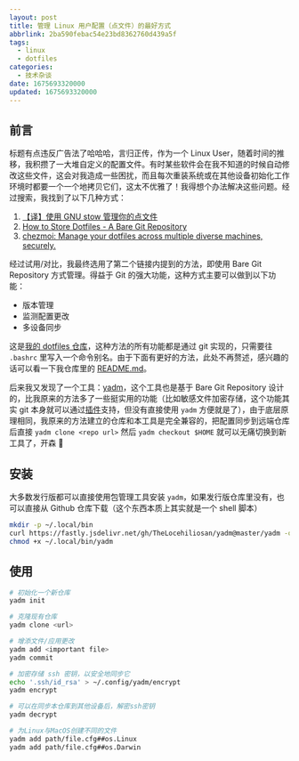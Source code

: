 ```yaml
---
layout: post
title: 管理 Linux 用户配置（点文件）的最好方式
abbrlink: 2ba590febac54e23bd8362760d439a5f
tags:
  - linux
  - dotfiles
categories:
  - 技术杂谈
date: 1675693320000
updated: 1675693320000
---
```

## 前言

标题有点违反广告法了哈哈哈，言归正传，作为一个 Linux User，随着时间的推移，我积攒了一大堆自定义的配置文件。有时某些软件会在我不知道的时候自动修改这些文件，这会对我造成一些困扰，而且每次重装系统或在其他设备初始化工作环境时都要一个一个地拷贝它们，这太不优雅了！我得想个办法解决这些问题。经过搜索，我找到了以下几种方式：

1. [【译】使用 GNU stow 管理你的点文件](https://farseerfc.me/zhs/using-gnu-stow-to-manage-your-dotfiles.html)
2. [How to Store Dotfiles - A Bare Git Repository](https://www.atlassian.com/git/tutorials/dotfiles)
3. [chezmoi: Manage your dotfiles across multiple diverse machines, securely.](https://github.com/twpayne/chezmoi)

经过试用/对比，我最终选用了第二个链接内提到的方法，即使用 Bare Git Repository 方式管理。得益于 Git 的强大功能，这种方式主要可以做到以下功能：

* 版本管理
* 监测配置更改
* 多设备同步

这是[我的 dotfiles 仓库](https://github.com/waleslau/dotfiles)，这种方法的所有功能都是通过 git 实现的，只需要往 `.bashrc` 里写入一个命令别名。由于下面有更好的方法，此处不再赘述，感兴趣的话可以看一下我仓库里的 [README.md](https://github.com/waleslau/dotfiles/blob/main/README.md)。

后来我又发现了一个工具：[yadm](https://github.com/TheLocehiliosan/yadm)，这个工具也是基于 Bare Git Repository 设计的，比我原来的方法多了一些挺实用的功能（比如敏感文件加密存储，这个功能其实 git 本身就可以通过[插件](https://git-secret.io/)支持，但没有直接使用 `yadm` 方便就是了），由于底层原理相同，我原来的方法建立的仓库和本工具是完全兼容的，把配置同步到远端仓库后直接 `yadm clone <repo url>` 然后 `yadm checkout $HOME` 就可以无痛切换到新工具了，开森 🥰

## 安装

大多数发行版都可以直接使用包管理工具安装 `yadm`，如果发行版仓库里没有，也可以直接从 Github 仓库下载（这个东西本质上其实就是一个 shell 脚本）

```bash
mkdir -p ~/.local/bin
curl https://fastly.jsdelivr.net/gh/TheLocehiliosan/yadm@master/yadm -o ~/.local/bin/yadm
chmod +x ~/.local/bin/yadm
```

## 使用

```bash
# 初始化一个新仓库
yadm init

# 克隆现有仓库
yadm clone <url>

# 增添文件/应用更改
yadm add <important file>
yadm commit

# 加密存储 ssh 密钥，以安全地同步它
echo '.ssh/id_rsa' > ~/.config/yadm/encrypt
yadm encrypt

# 可以在同步本仓库到其他设备后，解密ssh密钥
yadm decrypt

# 为Linux与MacOS创建不同的文件
yadm add path/file.cfg##os.Linux
yadm add path/file.cfg##os.Darwin
```
